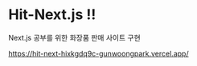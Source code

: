 # Hit-Next.js !!

Next.js 공부를 위한 화장품 판매 사이트 구현

https://hit-next-hixkgdq9c-gunwoongpark.vercel.app/

